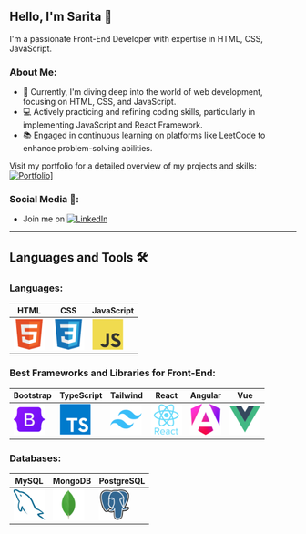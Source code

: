 ## Hello, I'm Sarita  👋

I'm a passionate Front-End Developer with expertise in HTML, CSS, JavaScript. 
### About Me:
- 🌱 Currently, I'm diving deep into the world of web development, focusing on HTML, CSS, and JavaScript.
- 💻 Actively practicing and refining coding skills, particularly in implementing JavaScript and React Framework.
- 📚 Engaged in continuous learning on platforms like LeetCode to enhance problem-solving abilities.

Visit my portfolio for a detailed overview of my projects and skills: [![Portfolio](https://img.shields.io/badge/Portfolio-Visit-brightgreen?style=for-the-badge&logo=github)](https://sar1taa.github.io/sarita/)]

### Social Media 📡:
- Join me on [![LinkedIn](https://img.shields.io/badge/LinkedIn-Connect-blue?style=for-the-badge&logo=linkedin)](https://www.linkedin.com/in/sarita-951424253?lipi=urn%3Ali%3Apage%3Ad_flagship3_profile_view_base_contact_details%3BYjFTFJfvT%2BCGG5ECEiKB%2Fg%3D%3D)

---

## Languages and Tools 🛠️
### Languages:
| HTML | CSS | JavaScript |
|--------|---|------|
|<img src="https://github.com/devicons/devicon/blob/master/icons/html5/html5-original.svg" alt="HTML" width="55" height="55"/> | <img src="https://github.com/devicons/devicon/blob/master/icons/css3/css3-original.svg" alt="CSS" width="55" height="55"/> | <img src="https://github.com/devicons/devicon/blob/master/icons/javascript/javascript-original.svg" alt="JavaScript" width="55" height="55"/> |

### Best Frameworks and Libraries for Front-End:
| Bootstrap | TypeScript | Tailwind | React | Angular | Vue |
|---------|----------|-------|--------|---------|--------|
|<img src="https://github.com/devicons/devicon/blob/master/icons/bootstrap/bootstrap-original.svg" alt="Bootstrap" width="55" height="55"/> | <img src="https://github.com/devicons/devicon/blob/master/icons/typescript/typescript-original.svg" alt="TypeScript" width="55" height="55"/> |<img src="https://github.com/devicons/devicon/blob/master/icons/tailwindcss/tailwindcss-original.svg" alt="Tailwind" width="55" height="55"/> | <img src="https://github.com/devicons/devicon/blob/master/icons/react/react-original-wordmark.svg" alt="React" width="55" height="55"/> | <img src="https://github.com/devicons/devicon/blob/master/icons/angular/angular-original.svg" alt="Angular" width="55" height="55"/> |<img src="https://github.com/devicons/devicon/blob/master/icons/vuejs/vuejs-original.svg" alt="Vue" width="55" height="55"/> |

### Databases:
| MySQL | MongoDB | PostgreSQL |
|---------|-------|--------|
|<img src="https://github.com/devicons/devicon/blob/master/icons/mysql/mysql-original.svg" alt="MySQL" width="55" height="55"/> | <img src="https://github.com/devicons/devicon/blob/master/icons/mongodb/mongodb-original.svg" alt="MongoDB" width="55" height="55"/> | <img src="https://github.com/devicons/devicon/blob/master/icons/postgresql/postgresql-original.svg" alt="PostgreSQL" width="55" height="55"/> | 

<!--
**sar1taa/sar1taa** is a ✨ _special_ ✨ repository because its `README.md` (this file) appears on your GitHub profile.

Here are some ideas to get you started:

- 🔭 I’m currently working on ...
- 🌱 I’m currently learning ...
- 👯 I’m looking to collaborate on ...
- 🤔 I’m looking for help with ...
- 💬 Ask me about ...
- 📫 How to reach me: ...
- 😄 Pronouns: ...
- ⚡ Fun fact: ...
-->
